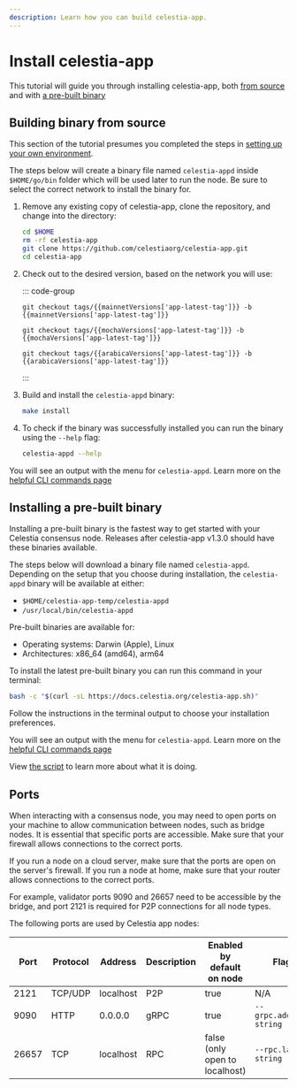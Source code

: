 ```yaml
---
description: Learn how you can build celestia-app.
---
```


# Install celestia-app

<!-- markdownlint-disable MD033 -->
<!-- markdownlint-disable MD013 -->
<script setup>
import constants from '/.vitepress/constants/constants.js'
import arabicaVersions from '/.vitepress/constants/arabica_versions.js'
import mochaVersions from '/.vitepress/constants/mocha_versions.js'
import mainnetVersions from '/.vitepress/constants/mainnet_versions.js'
</script>

This tutorial will guide you through installing celestia-app, both
[from source](#building-binary-from-source) and with
[a pre-built binary](#installing-a-pre-built-binary)

## Building binary from source

This section of the tutorial presumes you completed the steps in
[setting up your own environment](./environment.md).

The steps below will create a binary file named `celestia-appd`
inside `$HOME/go/bin` folder which will be used later to run the node.
Be sure to select the correct network to install the binary for.

1. Remove any existing copy of celestia-app, clone the repository,
   and change into the directory:

   ```bash
   cd $HOME
   rm -rf celestia-app
   git clone https://github.com/celestiaorg/celestia-app.git
   cd celestia-app
   ```

2. Check out to the desired version, based on the network you will use:

   ::: code-group

   ```bash-vue [Mainnet Beta]
   git checkout tags/{{mainnetVersions['app-latest-tag']}} -b {{mainnetVersions['app-latest-tag']}}
   ```

   ```bash-vue [Mocha]
   git checkout tags/{{mochaVersions['app-latest-tag']}} -b {{mochaVersions['app-latest-tag']}}
   ```

   ```bash-vue [Arabica]
   git checkout tags/{{arabicaVersions['app-latest-tag']}} -b {{arabicaVersions['app-latest-tag']}}
   ```

   :::

3. Build and install the `celestia-appd` binary:

   ```bash
   make install
   ```

4. To check if the binary was successfully installed you can run the binary
   using the `--help` flag:

   ```sh
   celestia-appd --help
   ```

You will see an output with the menu for `celestia-appd`. Learn more
on the [helpful CLI commands page](./celestia-app-commands.md)

## Installing a pre-built binary

Installing a pre-built binary is the fastest way to get started with your
Celestia consensus node. Releases after celestia-app v1.3.0 should have
these binaries available.

The steps below will download a binary file named `celestia-appd`.
Depending on the setup that you choose during installation, the `celestia-appd`
binary will be available at either:

- `$HOME/celestia-app-temp/celestia-appd`
- `/usr/local/bin/celestia-appd`

Pre-built binaries are available for:

- Operating systems: Darwin (Apple), Linux
- Architectures: x86_64 (amd64), arm64

To install the latest pre-built binary you can run this command in your
terminal:

```bash
bash -c "$(curl -sL https://docs.celestia.org/celestia-app.sh)"
```

Follow the instructions in the terminal output to choose your installation
preferences.

You will see an output with the menu for `celestia-appd`. Learn more
on the [helpful CLI commands page](./celestia-app-commands.md)

View [the script](https://github.com/celestiaorg/docs/tree/main/public/celestia-app.sh)
to learn more about what it is doing.

## Ports

When interacting with a consensus node,
you may need to open ports on your machine to allow
communication between nodes, such as bridge nodes. It is essential that
specific ports are accessible. Make sure that your firewall allows
connections to the correct ports.

If you run a node on a cloud server, make sure that the ports are open
on the server's firewall. If you run a node at home, make sure that your
router allows connections to the correct ports.

For example, validator ports 9090
and 26657 need to be accessible by the bridge, and port 2121 is
required for P2P connections for all node types.

The following ports are used by Celestia app nodes:

| Port  | Protocol | Address   | Description | Enabled by default on node     | Flag                    |
| ----- | -------- | --------- | ----------- | ------------------------------ | ----------------------- |
| 2121  | TCP/UDP  | localhost | P2P         | true                           | N/A                     |
| 9090  | HTTP     | 0.0.0.0   | gRPC        | true                           | `--grpc.address string` |
| 26657 | TCP      | localhost | RPC         | false (only open to localhost) | `--rpc.laddr string`    |
